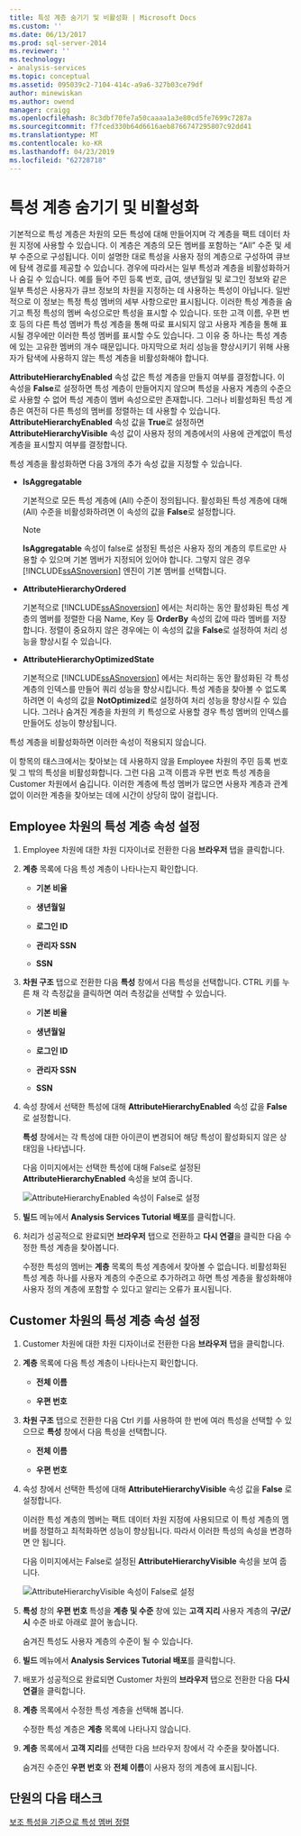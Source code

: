 ```yaml
---
title: 특성 계층 숨기기 및 비활성화 | Microsoft Docs
ms.custom: ''
ms.date: 06/13/2017
ms.prod: sql-server-2014
ms.reviewer: ''
ms.technology:
- analysis-services
ms.topic: conceptual
ms.assetid: 095039c2-7104-414c-a9a6-327b03ce79df
author: minewiskan
ms.author: owend
manager: craigg
ms.openlocfilehash: 8c3dbf70fe7a50caaaa1a3e80cd5fe7699c7287a
ms.sourcegitcommit: f7fced330b64d6616aeb8766747295807c92dd41
ms.translationtype: MT
ms.contentlocale: ko-KR
ms.lasthandoff: 04/23/2019
ms.locfileid: "62728718"
---
```

# <a name="hiding-and-disabling-attribute-hierarchies"></a>특성 계층 숨기기 및 비활성화
  기본적으로 특성 계층은 차원의 모든 특성에 대해 만들어지며 각 계층을 팩트 데이터 차원 지정에 사용할 수 있습니다. 이 계층은 계층의 모든 멤버를 포함하는 “All” 수준 및 세부 수준으로 구성됩니다. 이미 설명한 대로 특성을 사용자 정의 계층으로 구성하여 큐브에 탐색 경로를 제공할 수 있습니다. 경우에 따라서는 일부 특성과 계층을 비활성화하거나 숨길 수 있습니다. 예를 들어 주민 등록 번호, 급여, 생년월일 및 로그인 정보와 같은 일부 특성은 사용자가 큐브 정보의 차원을 지정하는 데 사용하는 특성이 아닙니다. 일반적으로 이 정보는 특정 특성 멤버의 세부 사항으로만 표시됩니다. 이러한 특성 계층을 숨기고 특정 특성의 멤버 속성으로만 특성을 표시할 수 있습니다. 또한 고객 이름, 우편 번호 등의 다른 특성 멤버가 특성 계층을 통해 따로 표시되지 않고 사용자 계층을 통해 표시될 경우에만 이러한 특성 멤버를 표시할 수도 있습니다. 그 이유 중 하나는 특성 계층에 있는 고유한 멤버의 개수 때문입니다. 마지막으로 처리 성능을 향상시키기 위해 사용자가 탐색에 사용하지 않는 특성 계층을 비활성화해야 합니다.  
  
 **AttributeHierarchyEnabled** 속성 값은 특성 계층을 만들지 여부를 결정합니다. 이 속성을 **False**로 설정하면 특성 계층이 만들어지지 않으며 특성을 사용자 계층의 수준으로 사용할 수 없어 특성 계층이 멤버 속성으로만 존재합니다. 그러나 비활성화된 특성 계층은 여전히 다른 특성의 멤버를 정렬하는 데 사용할 수 있습니다. **AttributeHierarchyEnabled** 속성 값을 **True**로 설정하면 **AttributeHierarchyVisible** 속성 값이 사용자 정의 계층에서의 사용에 관계없이 특성 계층을 표시할지 여부를 결정합니다.  
  
 특성 계층을 활성화하면 다음 3개의 추가 속성 값을 지정할 수 있습니다.  
  
-   **IsAggregatable**  
  
     기본적으로 모든 특성 계층에 (All) 수준이 정의됩니다. 활성화된 특성 계층에 대해 (All) 수준을 비활성화하려면 이 속성의 값을 **False**로 설정합니다.  
  
    > [!NOTE]  
    >  **IsAggregatable** 속성이 false로 설정된 특성은 사용자 정의 계층의 루트로만 사용할 수 있으며 기본 멤버가 지정되어 있어야 합니다. 그렇지 않은 경우 [!INCLUDE[ssASnoversion](../includes/ssasnoversion-md.md)] 엔진이 기본 멤버를 선택합니다.  
  
-   **AttributeHierarchyOrdered**  
  
     기본적으로 [!INCLUDE[ssASnoversion](../includes/ssasnoversion-md.md)] 에서는 처리하는 동안 활성화된 특성 계층의 멤버를 정렬한 다음 Name, Key 등 **OrderBy** 속성의 값에 따라 멤버를 저장합니다. 정렬이 중요하지 않은 경우에는 이 속성의 값을 **False**로 설정하여 처리 성능을 향상시킬 수 있습니다.  
  
-   **AttributeHierarchyOptimizedState**  
  
     기본적으로 [!INCLUDE[ssASnoversion](../includes/ssasnoversion-md.md)] 에서는 처리하는 동안 활성화된 각 특성 계층의 인덱스를 만들어 쿼리 성능을 향상시킵니다. 특성 계층을 찾아볼 수 없도록 하려면 이 속성의 값을 **NotOptimized**로 설정하여 처리 성능을 향상시킬 수 있습니다. 그러나 숨겨진 계층을 차원의 키 특성으로 사용할 경우 특성 멤버의 인덱스를 만들어도 성능이 향상됩니다.  
  
 특성 계층을 비활성화하면 이러한 속성이 적용되지 않습니다.  
  
 이 항목의 태스크에서는 찾아보는 데 사용하지 않을 Employee 차원의 주민 등록 번호 및 그 밖의 특성을 비활성화합니다. 그런 다음 고객 이름과 우편 번호 특성 계층을 Customer 차원에서 숨깁니다. 이러한 계층에 특성 멤버가 많으면 사용자 계층과 관계없이 이러한 계층을 찾아보는 데에 시간이 상당히 많이 걸립니다.  
  
## <a name="setting-attribute-hierarchy-properties-in-the-employee-dimension"></a>Employee 차원의 특성 계층 속성 설정  
  
1.  Employee 차원에 대한 차원 디자이너로 전환한 다음 **브라우저** 탭을 클릭합니다.  
  
2.  **계층** 목록에 다음 특성 계층이 나타나는지 확인합니다.  
  
    -   **기본 비율**  
  
    -   **생년월일**  
  
    -   **로그인 ID**  
  
    -   **관리자 SSN**  
  
    -   **SSN**  
  
3.  **차원 구조** 탭으로 전환한 다음 **특성** 창에서 다음 특성을 선택합니다. CTRL 키를 누른 채 각 측정값을 클릭하면 여러 측정값을 선택할 수 있습니다.  
  
    -   **기본 비율**  
  
    -   **생년월일**  
  
    -   **로그인 ID**  
  
    -   **관리자 SSN**  
  
    -   **SSN**  
  
4.  속성 창에서 선택한 특성에 대해 **AttributeHierarchyEnabled** 속성 값을 **False** 로 설정합니다.  
  
     **특성** 창에서는 각 특성에 대한 아이콘이 변경되어 해당 특성이 활성화되지 않은 상태임을 나타냅니다.  
  
     다음 이미지에서는 선택한 특성에 대해 False로 설정된 **AttributeHierarchyEnabled** 속성을 보여 줍니다.  
  
     ![AttributeHierarchyEnabled 속성이 False로 설정](../../2014/tutorials/media/l4-hierarchyenabled-1.gif "AttributeHierarchyEnabled 속성이 False로 설정")  
  
5.  **빌드** 메뉴에서 **Analysis Services Tutorial 배포**를 클릭합니다.  
  
6.  처리가 성공적으로 완료되면 **브라우저** 탭으로 전환하고 **다시 연결**을 클릭한 다음 수정한 특성 계층을 찾아봅니다.  
  
     수정한 특성의 멤버는 **계층** 목록의 특성 계층에서 찾아볼 수 없습니다. 비활성화된 특성 계층 하나를 사용자 계층의 수준으로 추가하려고 하면 특성 계층을 활성화해야 사용자 정의 계층에 포함할 수 있다고 알리는 오류가 표시됩니다.  
  
## <a name="setting-attribute-hierarchy-properties-in-the-customer-dimension"></a>Customer 차원의 특성 계층 속성 설정  
  
1.  Customer 차원에 대한 차원 디자이너로 전환한 다음 **브라우저** 탭을 클릭합니다.  
  
2.  **계층** 목록에 다음 특성 계층이 나타나는지 확인합니다.  
  
    -   **전체 이름**  
  
    -   **우편 번호**  
  
3.  **차원 구조** 탭으로 전환한 다음 Ctrl 키를 사용하여 한 번에 여러 특성을 선택할 수 있으므로 **특성** 창에서 다음 특성을 선택합니다.  
  
    -   **전체 이름**  
  
    -   **우편 번호**  
  
4.  속성 창에서 선택한 특성에 대해 **AttributeHierarchyVisible** 속성 값을 **False** 로 설정합니다.  
  
     이러한 특성 계층의 멤버는 팩트 데이터 차원 지정에 사용되므로 이 특성 계층의 멤버를 정렬하고 최적화하면 성능이 향상됩니다. 따라서 이러한 특성의 속성을 변경하면 안 됩니다.  
  
     다음 이미지에서는 False로 설정된 **AttributeHierarchyVisible** 속성을 보여 줍니다.  
  
     ![AttributeHierarchyVisible 속성이 False로 설정](../../2014/tutorials/media/l4-hierarchyvisible-1.gif "AttributeHierarchyVisible 속성이 False로 설정")  
  
5.  **특성** 창의 **우편 번호** 특성을 **계층 및 수준** 창에 있는 **고객 지리** 사용자 계층의 **구/군/시** 수준 바로 아래로 끌어 놓습니다.  
  
     숨겨진 특성도 사용자 계층의 수준이 될 수 있습니다.  
  
6.  **빌드** 메뉴에서 **Analysis Services Tutorial 배포**를 클릭합니다.  
  
7.  배포가 성공적으로 완료되면 Customer 차원의 **브라우저** 탭으로 전환한 다음 **다시 연결**을 클릭합니다.  
  
8.  **계층** 목록에서 수정한 특성 계층을 선택해 봅니다.  
  
     수정한 특성 계층은 **계층** 목록에 나타나지 않습니다.  
  
9. **계층** 목록에서 **고객 지리**를 선택한 다음 브라우저 창에서 각 수준을 찾아봅니다.  
  
     숨겨진 수준인 **우편 번호** 와 **전체 이름**이 사용자 정의 계층에 표시됩니다.  
  
## <a name="next-task-in-lesson"></a>단원의 다음 태스크  
 [보조 특성을 기준으로 특성 멤버 정렬](../analysis-services/lesson-4-5-sorting-attribute-members-based-on-a-secondary-attribute.md)  
  
  
